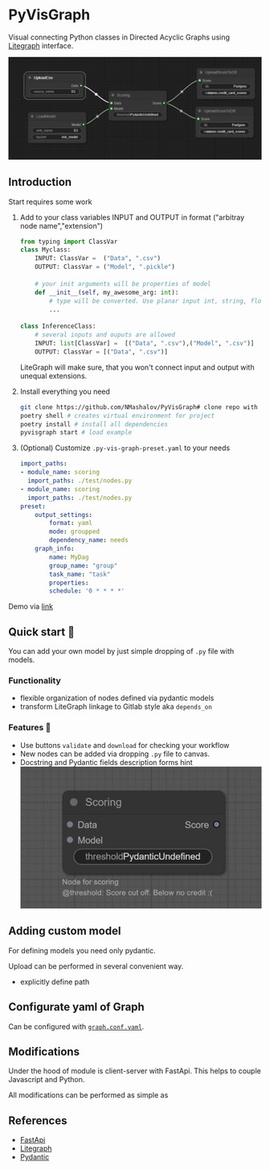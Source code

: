 # PyVisGraph
Visual connecting Python classes in Directed Acyclic Graphs using [Litegraph](https://github.com/jagenjo/litegraph.js/tree/master) interface.

![Demo.jpg](assets/ui.png)

## Introduction

Start requires some work

1. Add to your class variables INPUT and OUTPUT in format ("arbitray node name","extension")
    ```python
    from typing import ClassVar
    class Myclass:
        INPUT: ClassVar =  ("Data", ".csv")
        OUTPUT: ClassVar = ("Model", ".pickle")

        # your init arguments will be properties of model
        def __init__(self, my_awesome_arg: int):
            # type will be converted. Use planar input int, string, float and etc
            ...

    class InferenceClass:
        # several inputs and ouputs are allowed
        INPUT: list[ClassVar] =  [("Data", ".csv"),("Model", ".csv")]
        OUTPUT: ClassVar = [("Data", ".csv")]

    ```

    LiteGraph will make sure, that you won't connect input and output with unequal extensions.
2. Install everything you need
    ```bash
    git clone https://github.com/NMashalov/PyVisGraph# clone repo with git 
    poetry shell # creates virtual environment for project
    poetry install # install all dependencies
    pyvisgraph start # load example 
    ```
3. (Optional) Customize `.py-vis-graph-preset.yaml` to your needs
    ```yaml
    import_paths:
    - module_name: scoring
      import_paths: ./test/nodes.py
    - module_name: scoring
      import_paths: ./test/nodes.py
    preset:
        output_settings:
            format: yaml
            mode: groupped
            dependency_name: needs
        graph_info:
            name: MyDag 
            group_name: "group"
            task_name: "task"
            properties:
            schedule: '0 * * * *'    
    ```

Demo via [link](nmashalov.github.io/Pydantic_litegraph/)

## Quick start 🎈


You can add your own model by just simple dropping of `.py` file with models.

### Functionality
- flexible organization of nodes defined via pydantic models
- transform LiteGraph linkage to Gitlab style aka `depends_on`

### Features 🧰
- Use buttons `validate` and `download` for checking your workflow
- New nodes can be added via dropping `.py` file to canvas.
- Docstring and Pydantic fields description forms hint 
![hint](assets/features/hint.png)

## Adding custom model
For defining models you need only pydantic.

Upload can be performed in several convenient way.
- explicitly define path

## Configurate yaml of Graph 
Can be configured with [`graph.conf.yaml`](graph.conf.yaml).

## Modifications

Under the hood of module is client-server with FastApi. This helps to couple Javascript and Python.  

All modifications can be performed as simple as 

## References
- [FastApi](https://fastapi.tiangolo.com/)
- [Litegraph](https://github.com/jagenjo/litegraph.js/tree/master)
- [Pydantic](https://docs.pydantic.dev/latest/)
